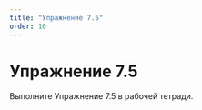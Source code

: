 ```yaml
---
title: "Упражнение 7.5"
order: 10
---
```


# Упражнение 7.5

Выполните Упражнение 7.5 в рабочей тетради.